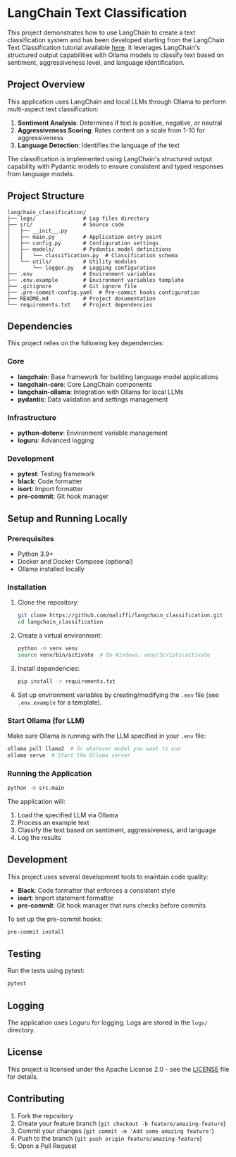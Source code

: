 # LangChain Text Classification

This project demonstrates how to use LangChain to create a text classification system and has been developed starting from the LangChain Text Classification tutorial available [here](https://python.langchain.com/docs/tutorials/classification/).
It leverages LangChain's structured output capabilities with Ollama models to classify text based on sentiment, aggressiveness level, and language identification.

## Project Overview

This application uses LangChain and local LLMs through Ollama to perform multi-aspect text classification:

1. **Sentiment Analysis**: Determines if text is positive, negative, or neutral
2. **Aggressiveness Scoring**: Rates content on a scale from 1-10 for aggressiveness
3. **Language Detection**: Identifies the language of the text

The classification is implemented using LangChain's structured output capability with Pydantic models to ensure consistent and typed responses from language models.

## Project Structure

```
langchain_classification/
├── logs/               # Log files directory
├── src/                # Source code
│   ├── __init__.py
│   ├── main.py         # Application entry point
│   ├── config.py       # Configuration settings
│   ├── models/         # Pydantic model definitions
│   │   └── classification.py  # Classification schema
│   └── utils/          # Utility modules
│       └── logger.py   # Logging configuration
├── .env                # Environment variables
├── .env.example        # Environment variables template
├── .gitignore          # Git ignore file
├── .pre-commit-config.yaml  # Pre-commit hooks configuration
├── README.md           # Project documentation
└── requirements.txt    # Project dependencies
```

## Dependencies

This project relies on the following key dependencies:

### Core
- **langchain**: Base framework for building language model applications
- **langchain-core**: Core LangChain components
- **langchain-ollama**: Integration with Ollama for local LLMs
- **pydantic**: Data validation and settings management

### Infrastructure
- **python-dotenv**: Environment variable management
- **loguru**: Advanced logging

### Development
- **pytest**: Testing framework
- **black**: Code formatter
- **isort**: Import formatter
- **pre-commit**: Git hook manager

## Setup and Running Locally

### Prerequisites

- Python 3.9+
- Docker and Docker Compose (optional)
- Ollama installed locally

### Installation

1. Clone the repository:
   ```bash
   git clone https://github.com/maliffi/langchain_classification.git
   cd langchain_classification
   ```

2. Create a virtual environment:
   ```bash
   python -m venv venv
   source venv/bin/activate  # On Windows: venv\Scripts\activate
   ```

3. Install dependencies:
   ```bash
   pip install -r requirements.txt
   ```

4. Set up environment variables by creating/modifying the `.env` file (see `.env.example` for a template).

### Start Ollama (for LLM)

Make sure Ollama is running with the LLM specified in your `.env` file:

```bash
ollama pull llama2  # Or whatever model you want to use
ollama serve  # Start the Ollama server
```

### Running the Application

```bash
python -m src.main
```

The application will:
1. Load the specified LLM via Ollama
2. Process an example text
3. Classify the text based on sentiment, aggressiveness, and language
4. Log the results

## Development

This project uses several development tools to maintain code quality:

- **Black**: Code formatter that enforces a consistent style
- **isort**: Import statement formatter
- **pre-commit**: Git hook manager that runs checks before commits

To set up the pre-commit hooks:
```bash
pre-commit install
```

## Testing

Run the tests using pytest:
```bash
pytest
```

## Logging

The application uses Loguru for logging. Logs are stored in the `logs/` directory.

## License

This project is licensed under the Apache License 2.0 - see the [LICENSE](LICENSE) file for details.

## Contributing

1. Fork the repository
2. Create your feature branch (`git checkout -b feature/amazing-feature`)
3. Commit your changes (`git commit -m 'Add some amazing feature'`)
4. Push to the branch (`git push origin feature/amazing-feature`)
5. Open a Pull Request
